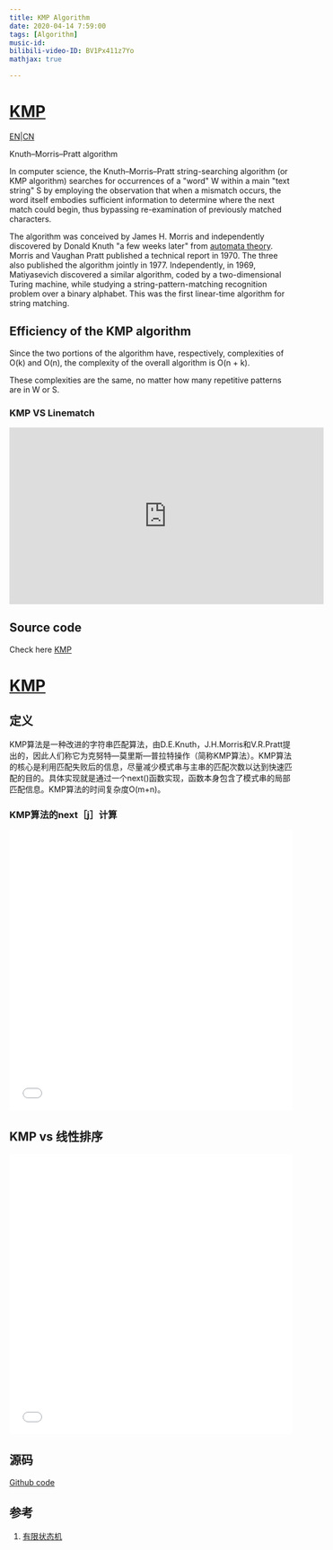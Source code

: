 ```yaml
---
title: KMP Algorithm
date: 2020-04-14 7:59:00
tags: [Algorithm]
music-id: 
bilibili-video-ID: BV1Px411z7Yo
mathjax: true

---
```


# [KMP](https://en.wikipedia.org/wiki/Knuth%E2%80%93Morris%E2%80%93Pratt_algorithm)

[EN](#EN)|[CN](#CN)

Knuth–Morris–Pratt algorithm

In computer science, the Knuth–Morris–Pratt string-searching algorithm (or KMP algorithm) searches for occurrences of a "word" W within a main "text string" S by employing the observation that when a mismatch occurs, the word itself embodies sufficient information to determine where the next match could begin, thus bypassing re-examination of previously matched characters.

The algorithm was conceived by James H. Morris and independently discovered by Donald Knuth "a few weeks later" from [automata theory](https://en.wikipedia.org/wiki/Finite-state_machine). Morris and Vaughan Pratt published a technical report in 1970. The three also published the algorithm jointly in 1977. Independently, in 1969, Matiyasevich discovered a similar algorithm, coded by a two-dimensional Turing machine, while studying a string-pattern-matching recognition problem over a binary alphabet. This was the first linear-time algorithm for string matching.

## Efficiency of the KMP algorithm

Since the two portions of the algorithm have, respectively, complexities of O(k) and O(n), the complexity of the overall algorithm is O(n + k).

These complexities are the same, no matter how many repetitive patterns are in W or S.

### KMP VS Linematch

<iframe width="560" height="315" src="https://www.youtube.com/embed/z-DEKOanlgI" frameborder="0" allow="autoplay; encrypted-media" allowfullscreen></iframe>

## Source code

Check here [KMP](https://github.com/YoTro/Python_repository/blob/master/Grapgh%20Theory/KMP.py)

<span id="CN">

# [KMP](https://baike.baidu.com/item/kmp%E7%AE%97%E6%B3%95/10951804?fromtitle=KMP&fromid=10158450&fr=aladdin)

## 定义

KMP算法是一种改进的字符串匹配算法，由D.E.Knuth，J.H.Morris和V.R.Pratt提出的，因此人们称它为克努特—莫里斯—普拉特操作（简称KMP算法）。KMP算法的核心是利用匹配失败后的信息，尽量减少模式串与主串的匹配次数以达到快速匹配的目的。具体实现就是通过一个next()函数实现，函数本身包含了模式串的局部匹配信息。KMP算法的时间复杂度O(m+n)。

### KMP算法的next［j］计算

<iframe style="width:100%;height:500" src="//player.bilibili.com/player.html?aid=70259921&bvid=BV1TJ411F7UZ&cid=121717870&page=1" scrolling="no" border="0" frameborder="no" framespacing="0" allowfullscreen="true"> </iframe>

## KMP vs 线性排序

<iframe style="width:100%;height:500" src="//player.bilibili.com/player.html?aid=625281243&bvid=BV1pt4y127xz&cid=178105333&page=1" scrolling="no" border="0" frameborder="no" framespacing="0" allowfullscreen="true"> </iframe>

## 源码

[Github code](https://github.com/YoTro/Python_repository/blob/master/Grapgh%20Theory/KMP.py)

## 参考

1. [有限状态机](https://baike.baidu.com/item/%E6%9C%89%E9%99%90%E7%8A%B6%E6%80%81%E8%87%AA%E5%8A%A8%E6%9C%BA?fromtitle=%E6%9C%89%E9%99%90%E7%8A%B6%E6%80%81%E6%9C%BA&fromid=2081914)